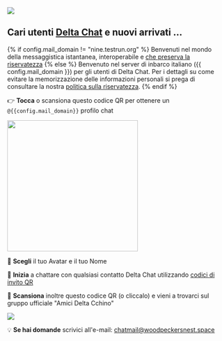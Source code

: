 
<img class="banner" src="collage-top.png"/>

## Cari utenti [Delta Chat](https://get.delta.chat) e nuovi arrivati ... 

{% if config.mail_domain != "nine.testrun.org" %}
Benvenuti nel mondo della messaggistica istantanea, interoperabile e [che preserva la riservatezza](privacy.html)
{% else %}
Benvenuto nel server di inbarco italiano ({{ config.mail_domain }}) 
per gli utenti di Delta Chat. Per i dettagli su come evitare la memorizzazione delle informazioni personali
si prega di consultare la nostra [politica sulla riservatezza](privacy.html). 
{% endif %}

👉 **Tocca** o scansiona questo codice QR per ottenere un `@{{config.mail_domain}}` profilo chat

<a href="DCACCOUNT:https://{{ config.mail_domain }}/new">
    <img width=300 style="float: none;" src="qr-chatmail-invite-{{config.mail_domain}}.png" /></a>

🐣 **Scegli** il tuo Avatar e il tuo Nome

💬 **Inizia** a chattare con qualsiasi contatto Delta Chat utilizzando [codici di invito QR](https://delta.chat/en/help#howtoe2ee)

🦃️ **Scansiona** inoltre questo codice QR (o cliccalo) e vieni a trovarci
sul gruppo ufficiale "Amici Delta Cchino"

[![](https://chatmail.woodpeckersnest.space/qr-chatmail-invite-amicideltacchino.png)](https://i.delta.chat/#6FE1642916908F1AC9CC7557CC99CF5DDB92043C&a=groupsbot%40testrun.org&g=Amici%20Delta%20Cchino%20%CE%B4%F0%9F%A6%83%EF%B8%8F&x=g9GMUqKwvgB&i=0qBMdsGrq7n&s=_tiLU2IcUrs)

💡 **Se hai domande** scrivici all'e-mail: chatmail@woodpeckersnest.space
